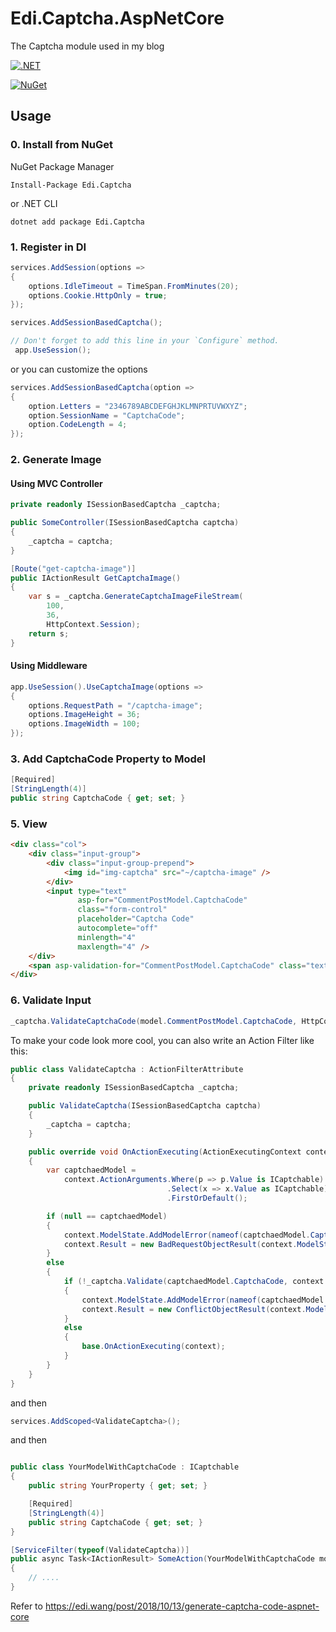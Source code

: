 # Edi.Captcha.AspNetCore
The Captcha module used in my blog

[![.NET](https://github.com/EdiWang/Edi.Captcha.AspNetCore/actions/workflows/dotnet.yml/badge.svg)](https://github.com/EdiWang/Edi.Captcha.AspNetCore/actions/workflows/dotnet.yml)

[![NuGet][main-nuget-badge]][main-nuget]

[main-nuget]: https://www.nuget.org/packages/Edi.Captcha/
[main-nuget-badge]: https://img.shields.io/nuget/v/Edi.Captcha.svg?style=flat-square&label=nuget

## Usage

### 0. Install from NuGet

NuGet Package Manager
```
Install-Package Edi.Captcha
```

or .NET CLI

```
dotnet add package Edi.Captcha
```

### 1. Register in DI

```csharp
services.AddSession(options =>
{
    options.IdleTimeout = TimeSpan.FromMinutes(20);
    options.Cookie.HttpOnly = true;
});

services.AddSessionBasedCaptcha();
```

```csharp
// Don't forget to add this line in your `Configure` method.
 app.UseSession();
```

or you can customize the options

```csharp
services.AddSessionBasedCaptcha(option =>
{
    option.Letters = "2346789ABCDEFGHJKLMNPRTUVWXYZ";
    option.SessionName = "CaptchaCode";
    option.CodeLength = 4;
});
```

### 2. Generate Image

#### Using MVC Controller

```csharp
private readonly ISessionBasedCaptcha _captcha;

public SomeController(ISessionBasedCaptcha captcha)
{
    _captcha = captcha;
}

[Route("get-captcha-image")]
public IActionResult GetCaptchaImage()
{
    var s = _captcha.GenerateCaptchaImageFileStream(
        100,
        36,
        HttpContext.Session);
    return s;
}
```

#### Using Middleware

```csharp
app.UseSession().UseCaptchaImage(options =>
{
    options.RequestPath = "/captcha-image";
    options.ImageHeight = 36;
    options.ImageWidth = 100;
});
```

### 3. Add CaptchaCode Property to Model

```csharp
[Required]
[StringLength(4)]
public string CaptchaCode { get; set; }
```

### 5. View

```html
<div class="col">
    <div class="input-group">
        <div class="input-group-prepend">
            <img id="img-captcha" src="~/captcha-image" />
        </div>
        <input type="text" 
               asp-for="CommentPostModel.CaptchaCode" 
               class="form-control" 
               placeholder="Captcha Code" 
               autocomplete="off" 
               minlength="4"
               maxlength="4" />
    </div>
    <span asp-validation-for="CommentPostModel.CaptchaCode" class="text-danger"></span>
</div>
```

### 6. Validate Input

```csharp
_captcha.ValidateCaptchaCode(model.CommentPostModel.CaptchaCode, HttpContext.Session)
```

To make your code look more cool, you can also write an Action Filter like this:

```csharp
public class ValidateCaptcha : ActionFilterAttribute
{
    private readonly ISessionBasedCaptcha _captcha;

    public ValidateCaptcha(ISessionBasedCaptcha captcha)
    {
        _captcha = captcha;
    }

    public override void OnActionExecuting(ActionExecutingContext context)
    {
        var captchaedModel =
            context.ActionArguments.Where(p => p.Value is ICaptchable)
                                   .Select(x => x.Value as ICaptchable)
                                   .FirstOrDefault();

        if (null == captchaedModel)
        {
            context.ModelState.AddModelError(nameof(captchaedModel.CaptchaCode), "Captcha Code is required");
            context.Result = new BadRequestObjectResult(context.ModelState);
        }
        else
        {
            if (!_captcha.Validate(captchaedModel.CaptchaCode, context.HttpContext.Session))
            {
                context.ModelState.AddModelError(nameof(captchaedModel.CaptchaCode), "Wrong Captcha Code");
                context.Result = new ConflictObjectResult(context.ModelState);
            }
            else
            {
                base.OnActionExecuting(context);
            }
        }
    }
}
```

and then

```csharp
services.AddScoped<ValidateCaptcha>();
```

and then

```csharp

public class YourModelWithCaptchaCode : ICaptchable
{
    public string YourProperty { get; set; }

    [Required]
    [StringLength(4)]
    public string CaptchaCode { get; set; }
}

[ServiceFilter(typeof(ValidateCaptcha))]
public async Task<IActionResult> SomeAction(YourModelWithCaptchaCode model)
{
    // ....
}
```

Refer to https://edi.wang/post/2018/10/13/generate-captcha-code-aspnet-core
